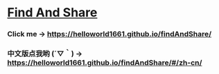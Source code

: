 # [Find And Share](https://helloworld1661.github.io/findAndShare/)

### Click me -> <https://helloworld1661.github.io/findAndShare/>

### 中文版点我哟 (´▽｀) -> <https://helloworld1661.github.io/findAndShare/#/zh-cn/>
